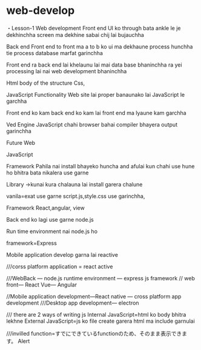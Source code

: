 # web-develop
・Lesson-1
Web development 
Front end
UI ko through bata ankle le je dekhinchha screen ma dekhine sabai chij lai bujauchha


Back end
Front end to front ma a to b ko ui ma dekhaune process hunchha tie process database marfat garinchha


Front end ra back end lai khelaunu lai mai data base bhaninchha ra yei processing lai nai web development bhaninchha



Html body of the structure
Css,

JavaScript
Functionality 
Web site lai proper banaunako lai JavaScript le garchha 

Front end ko kam back end ko kam lai front end ma lyaune kam garchha

Ved Engine
JavaScript chahi browser bahai compiler bhayera output garinchha






Future
Web


JavaScript

Framework
Pahila nai install bhayeko huncha and afulai kun chahi use hune ho bhitra bata nikalera use garne


Library
→kunai kura chalauna lai install garera chalune



vanila=exat use garne script.js,style.css use garinchha,

Framework
React,angular, view 

Back end ko lagi use garne node.js


Run time environment nai node.js ho

framework=Express 


Mobile application develop garna lai reactive




///corss platform application = react active


///WebBack — node.js runtime environment — express js framework 
// web front— React Vue— Angular

//Mobile application development—React native — cross platform app development
///Desktop app development— electron



/// there are 2 ways of writing js
Internal JavaScript=html ko body bhitra lekhne
External JavaScript=js ko file create garera html ma include garnulai 




///invilled function=すでにできているfunctionのため、そのまま表示できます。
Alert


